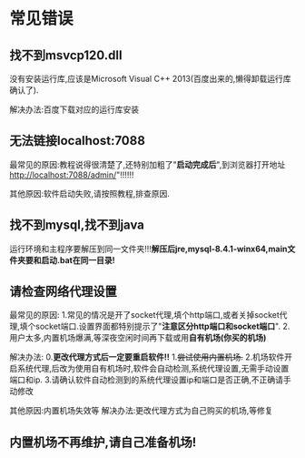 # 常见错误
## 找不到msvcp120.dll
没有安装运行库,应该是Microsoft Visual C++ 2013(百度出来的,懒得卸载运行库确认了).

解决办法:百度下载对应的运行库安装

## 无法链接localhost:7088
最常见的原因:教程说得很清楚了,还特别加粗了"**启动完成后**",到浏览器打开地址<http://localhost:7088/admin/>"!!!!!!

其他原因:软件启动失败,请按照教程,排查原因.

##  找不到mysql,找不到java
运行环境和主程序要解压到同一文件夹!!!**解压后jre,mysql-8.4.1-winx64,main文件夹要和启动.bat在同一目录!**

## 请检查网络代理设置
最常见的原因:
1.常见的情况是开了socket代理,填个http端口,或者关掉socket代理,填个socket端口.设置界面都特别提示了"**注意区分http端口和socket端口**".
2.用户太多,内置机场爆满,等深夜空闲时间再下载或用**自有机场(你买的机场)**

解决办法:
0.**更改代理方式后一定要重启软件!!**
1.~~尝试使用内置机场.~~
2.机场软件开启系统代理,后改为使用自有机场时,软件会自动检测,系统代理设置,无需手动设置端口和ip.
3.请确认软件自动检测到的系统代理设置ip和端口是否正确,不正确请手动修改

其他原因:内置机场失效等
解决办法:更改代理方式为自己购买的机场,等修复
## 内置机场不再维护,请自己准备机场!

